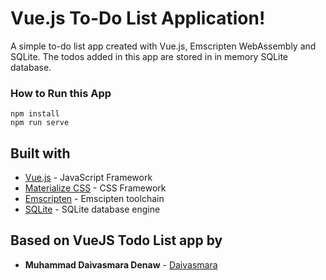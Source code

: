 # Vue.js To-Do List Application!

A simple to-do list app created with Vue.js, Emscripten WebAssembly and SQLite. The todos added in this app are stored in in memory SQLite database.


### How to Run this App
```
npm install
npm run serve
```

## Built with

* [Vue.js](https://vuejs.org/) - JavaScript Framework
* [Materialize CSS](https://materializecss.com/) - CSS Framework
* [Emscripten](https://emscripten.org/) - Emscipten toolchain
* [SQLite](https://www.sqlite.org/index.html) - SQLite database engine

## Based on VueJS Todo List app by

* **Muhammad Daivasmara Denaw** - [Daivasmara](https://github.com/Daivasmara)
